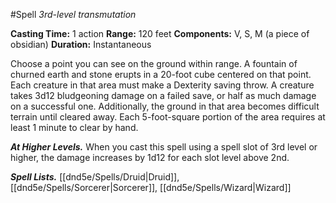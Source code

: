#Spell
*3rd-level transmutation*

**Casting Time:** 1 action
**Range:** 120 feet
**Components:** V, S, M (a piece of obsidian)
**Duration:** Instantaneous

Choose a point you can see on the ground within range. A fountain of churned earth and stone erupts in a 20-foot cube centered on that point. Each creature in that area must make a Dexterity saving throw. A creature takes 3d12 bludgeoning damage on a failed save, or half as much damage on a successful one. Additionally, the ground in that area becomes difficult terrain until cleared away. Each 5-foot-square portion of the area requires at least 1 minute to clear by hand.

***At Higher Levels.*** When you cast this spell using a spell slot of 3rd level or higher, the damage increases by 1d12 for each slot level above 2nd.

***Spell Lists.*** [[dnd5e/Spells/Druid\|Druid]], [[dnd5e/Spells/Sorcerer\|Sorcerer]], [[dnd5e/Spells/Wizard\|Wizard]]